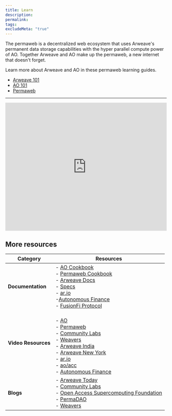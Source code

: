 ```yaml
---
title: Learn
description:
permalink:
tags:
excludeMeta: "true"
---
```


The permaweb is a decentralized web ecosystem that uses Arweave's permanent data storage capabilities with the hyper parallel compute power of AO. Together Arweave and AO make up the permaweb, a new internet that doesn't forget.

Learn more about Arweave and AO in these permaweb learning guides.

- [Arweave 101](arweave.md)
- [AO 101](ao.md)
- [Permaweb](reference/permaweb.md)

---

<iframe 
    id="glossary-frame-light" 
    src="https://glossary.arweave.net/?bg-color=%23FAFAFA&text-color=%231A1A1A&link-color=%234CAF50&heading-color=%233C3C3C"
    width="100%" 
    height="400" 
    frameborder="0" 
    scrolling="no">
</iframe>

## More resources

| **Category**        | **Resources**                                                                                                                                                                                                                                                                                                                                                                                                                                                                                                             |
| ------------------- | ------------------------------------------------------------------------------------------------------------------------------------------------------------------------------------------------------------------------------------------------------------------------------------------------------------------------------------------------------------------------------------------------------------------------------------------------------------------------------------------------------------------------- |
| **Documentation**   | - [AO Cookbook](https://cookbook_ao.arweave.net/)<br>- [Permaweb Cookbook](https://cookbook.arweave.net/)<br>- [Arweave Docs](https://docs.arweave.org/developers)<br>- [Specs](https://specs.arweave.net/)<br>- [ar.io](https://docs.ar.io/) <br>-[Autonomous Finance](https://docs.autonomous.finance/) <br>- [FusionFi Protocol](https://ffp.gitbook.io/fusionfi)                                                                                                                                                      |
| **Video Resources** | <br>- [AO](https://www.youtube.com/@aoTheComputer)<br>- [Permaweb](https://www.youtube.com/@perma_web)<br>- [Community Labs](https://www.youtube.com/@CommunityLabs)<br>- [Weavers](https://www.youtube.com/@Weavers_Org)<br>- [Arweave India](https://www.youtube.com/@ArweaveIndia)<br>- [Arweave New York](https://www.youtube.com/@ArweaveNY)<br>- [ar.io](http://youtube.com/@ar_io_network)<br>- [ao/acc](https://www.youtube.com/@aoaccorg)<br>- [Autonomous Finance](https://odysee.com/@AutonomousFinance:7)<br> |
| **Blogs**           | - [Arweave Today](https://arweavehub.com/today)<br>- [Community Labs](https://www.communitylabs.com/blog)<br>- [Open Access Supercomputing Foundation](https://mirror.xyz/0x1EE4bE8670E8Bd7E9E2E366F530467030BE4C840)<br>- [PermaDAO](https://medium.com/@perma_dao)<br>- [Weavers](https://medium.com/@Weavers_Official)                                                                                                                                                                                                 |
